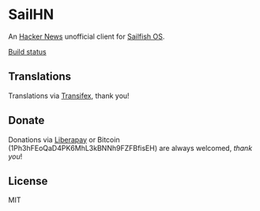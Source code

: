 # SailHN

An [Hacker News](https://news.ycombinator.com/) unofficial client for [Sailfish OS](https://sailfishos.org).

[Build status](https://build.merproject.org/package/live_build_log/home:ilpianista/harbour-sailhn/sailfish_latest_armv7hl/armv8el)

## Translations

Translations via [Transifex](https://www.transifex.com/ilpianista-harbour/harbour-SailHN/dashboard/), thank you!

## Donate

Donations via [Liberapay](https://liberapay.com/ilpianista) or Bitcoin (1Ph3hFEoQaD4PK6MhL3kBNNh9FZFBfisEH) are always welcomed, _thank you_!

## License

MIT
